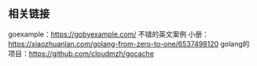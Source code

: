 ## 相关链接

goexample：https://gobyexample.com/ 不错的英文案例
小册：https://xiaozhuanlan.com/golang-from-zero-to-one/6537498120
golang的项目：https://github.com/cloudmzh/gocache